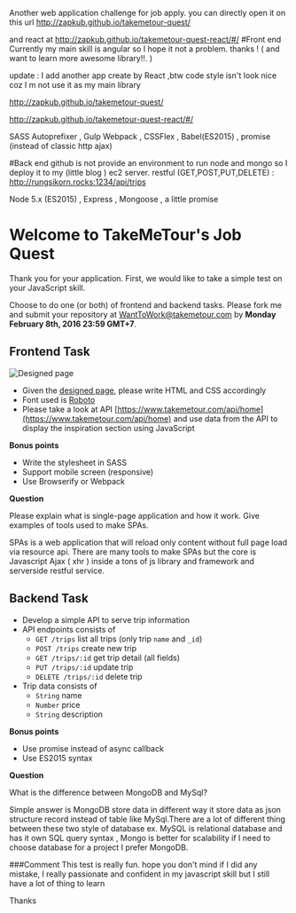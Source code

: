 

Another web application challenge for job apply.
you can directly open it on this url http://zapkub.github.io/takemetour-quest/

and react at   http://zapkub.github.io/takemetour-quest-react/#/
#Front end
  Currently my main skill is angular so I hope it not a problem. thanks ! ( and want to learn more awesome library!!. )
  
  update : I add another app create by React ,btw code style isn't look nice coz I m not use it as my main library
  
  http://zapkub.github.io/takemetour-quest/
  
  http://zapkub.github.io/takemetour-quest-react/#/
  
  SASS Autoprefixer , Gulp Webpack , CSSFlex , Babel(ES2015) , promise (instead of classic http ajax)

#Back end
  github is not provide an environment to run node and mongo so I deploy it to my (little blog ) ec2 server.
  restful (GET,POST,PUT,DELETE) : http://rungsikorn.rocks:1234/api/trips 
  
  Node 5.x (ES2015) , Express , Mongoose , a little promise



Welcome to TakeMeTour's Job Quest
===

Thank you for your application. First, we would like to take a simple test on your JavaScript skill. 

Choose to do one (or both) of frontend and backend tasks. Please fork me and submit your repository at [WantToWork@takemetour.com](mailto:WantToWork@takemetour.com) by **Monday February 8th, 2016 23:59 GMT+7**. 

Frontend Task
---
![Designed page](https://raw.github.com/PanJ/job-quest/master/frontend/design.png)

- Given the [designed page](https://raw.github.com/PanJ/job-quest/master/frontend/design.png), please write HTML and CSS accordingly
- Font used is [Roboto](https://www.google.com/fonts#UsePlace:use/Collection:Roboto)
- Please take a look at API [https://www.takemetour.com/api/home](https://www.takemetour.com/api/home) and use data from the API to display the inspiration section using JavaScript

**Bonus points**

- Write the stylesheet in SASS
- Support mobile screen (responsive)
- Use Browserify or Webpack

**Question**

Please explain what is single-page application and how it work. Give examples of tools used to make SPAs.

SPAs is a web application that will reload only content without full page load via resource api. There are many tools to make SPAs but the core is Javascript Ajax ( xhr ) inside a tons of js library and framework and serverside restful service.

Backend Task
---
- Develop a simple API to serve trip information
- API endpoints consists of
  - `GET /trips` list all trips (only trip `name` and `_id`)
  - `POST /trips` create new trip
  - `GET /trips/:id` get trip detail (all fields)
  - `PUT /trips/:id` update trip
  - `DELETE /trips/:id` delete trip
- Trip data consists of
  - `String` name
  - `Number` price
  - `String` description

**Bonus points**

- Use promise instead of async callback
- Use ES2015 syntax

**Question**

What is the difference between MongoDB and MySql?

Simple answer is MongoDB store data in different way it store data as json structure record instead of table like MySql.There are a lot of different thing between these two style of database ex. MySQL is relational database and has it own SQL query syntax , Mongo is better for scalability if I need to choose database for a project I prefer MongoDB.

###Comment
This test is really fun. hope you don't mind if I did any mistake, I really passionate and confident in my javascript skill but I still have a lot of thing to learn

Thanks
